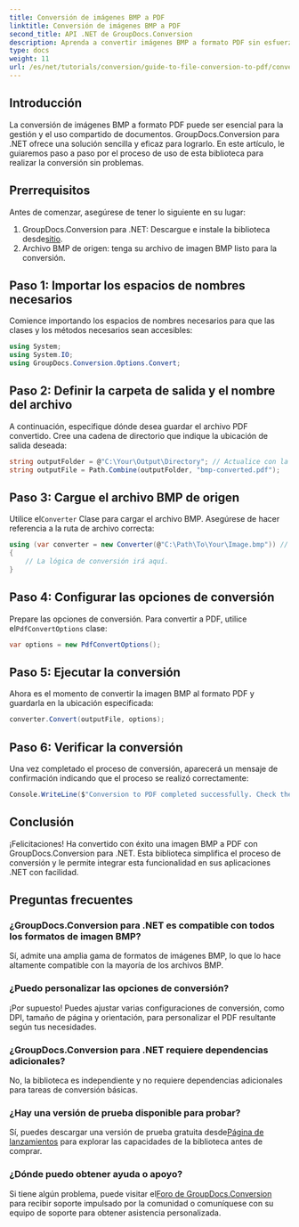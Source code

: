 ```yaml
---
title: Conversión de imágenes BMP a PDF
linktitle: Conversión de imágenes BMP a PDF
second_title: API .NET de GroupDocs.Conversion
description: Aprenda a convertir imágenes BMP a formato PDF sin esfuerzo con GroupDocs.Conversion para .NET. Este completo tutorial paso a paso cubre los requisitos previos, el manejo de archivos fuente y las opciones de personalización.
type: docs
weight: 11
url: /es/net/tutorials/conversion/guide-to-file-conversion-to-pdf/converting-bmp-to-pdf/
---
```

## Introducción

La conversión de imágenes BMP a formato PDF puede ser esencial para la gestión y el uso compartido de documentos. GroupDocs.Conversion para .NET ofrece una solución sencilla y eficaz para lograrlo. En este artículo, le guiaremos paso a paso por el proceso de uso de esta biblioteca para realizar la conversión sin problemas.

## Prerrequisitos

Antes de comenzar, asegúrese de tener lo siguiente en su lugar:

1.  GroupDocs.Conversion para .NET: Descargue e instale la biblioteca desde[sitio](https://releases.groupdocs.com/conversion/net/).
2. Archivo BMP de origen: tenga su archivo de imagen BMP listo para la conversión.

## Paso 1: Importar los espacios de nombres necesarios

Comience importando los espacios de nombres necesarios para que las clases y los métodos necesarios sean accesibles:

```csharp
using System;
using System.IO;
using GroupDocs.Conversion.Options.Convert;
```

## Paso 2: Definir la carpeta de salida y el nombre del archivo

A continuación, especifique dónde desea guardar el archivo PDF convertido. Cree una cadena de directorio que indique la ubicación de salida deseada:

```csharp
string outputFolder = @"C:\Your\Output\Directory"; // Actualice con la ruta de su directorio
string outputFile = Path.Combine(outputFolder, "bmp-converted.pdf");
```

## Paso 3: Cargue el archivo BMP de origen

 Utilice el`Converter` Clase para cargar el archivo BMP. Asegúrese de hacer referencia a la ruta de archivo correcta:

```csharp
using (var converter = new Converter(@"C:\Path\To\Your\Image.bmp")) // Actualice con la ruta de su archivo BMP
{
    // La lógica de conversión irá aquí.
}
```

## Paso 4: Configurar las opciones de conversión

 Prepare las opciones de conversión. Para convertir a PDF, utilice el`PdfConvertOptions` clase:

```csharp
var options = new PdfConvertOptions();
```

## Paso 5: Ejecutar la conversión

Ahora es el momento de convertir la imagen BMP al formato PDF y guardarla en la ubicación especificada:

```csharp
converter.Convert(outputFile, options);
```

## Paso 6: Verificar la conversión

Una vez completado el proceso de conversión, aparecerá un mensaje de confirmación indicando que el proceso se realizó correctamente:

```csharp
Console.WriteLine($"Conversion to PDF completed successfully. Check the output in: {outputFolder}");
```

## Conclusión

¡Felicitaciones! Ha convertido con éxito una imagen BMP a PDF con GroupDocs.Conversion para .NET. Esta biblioteca simplifica el proceso de conversión y le permite integrar esta funcionalidad en sus aplicaciones .NET con facilidad.

## Preguntas frecuentes

### ¿GroupDocs.Conversion para .NET es compatible con todos los formatos de imagen BMP?

Sí, admite una amplia gama de formatos de imágenes BMP, lo que lo hace altamente compatible con la mayoría de los archivos BMP.

### ¿Puedo personalizar las opciones de conversión?

¡Por supuesto! Puedes ajustar varias configuraciones de conversión, como DPI, tamaño de página y orientación, para personalizar el PDF resultante según tus necesidades.

### ¿GroupDocs.Conversion para .NET requiere dependencias adicionales?

No, la biblioteca es independiente y no requiere dependencias adicionales para tareas de conversión básicas.

### ¿Hay una versión de prueba disponible para probar?

Sí, puedes descargar una versión de prueba gratuita desde[Página de lanzamientos](https://releases.groupdocs.com/) para explorar las capacidades de la biblioteca antes de comprar.

### ¿Dónde puedo obtener ayuda o apoyo?

 Si tiene algún problema, puede visitar el[Foro de GroupDocs.Conversion](https://forum.groupdocs.com/c/conversion/11) para recibir soporte impulsado por la comunidad o comuníquese con su equipo de soporte para obtener asistencia personalizada.